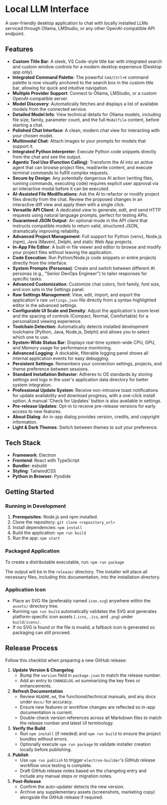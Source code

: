 # Local LLM Interface

A user-friendly desktop application to chat with locally installed LLMs serviced through Ollama, LMStudio, or any other OpenAI-compatible API endpoint.

## Features

- **Custom Title Bar**: A sleek, VS Code-style title bar with integrated search and custom window controls for a modern desktop experience (Desktop app only).
- **Integrated Command Palette**: The powerful `Cmd/Ctrl+K` command palette is now visually anchored to the search box in the custom title bar, allowing for quick and intuitive navigation.
- **Multiple Provider Support**: Connect to Ollama, LMStudio, or a custom OpenAI-compatible server.
- **Model Discovery**: Automatically fetches and displays a list of available models from the connected service.
- **Detailed Model Info**: View technical details for Ollama models, including file size, family, parameter count, and the full `Modelfile` content, before starting a chat.
- **Polished Chat Interface**: A clean, modern chat view for interacting with your chosen model.
- **Multimodal Chat**: Attach images to your prompts for models that support it.
- **Integrated Python Interpreter**: Execute Python code snippets directly from the chat and see the output.
- **Agentic Tool Use (Function Calling)**: Transform the AI into an active agent that can browse project files, read/write content, and execute terminal commands to fulfill complex requests.
- **Secure by Design**: Any potentially dangerous AI action (writing files, running commands, executing code) requires explicit user approval via an interactive modal before it can be executed.
- **AI-Assisted File Modifications**: Ask the AI to refactor or modify project files directly from the chat. Review the proposed changes in an interactive diff view and apply them with a single click.
- **Versatile API Client**: A dedicated view to generate, edit, and send HTTP requests using natural language prompts, perfect for testing APIs.
- **Guaranteed JSON Output**: An optional mode in the API client that instructs compatible models to return valid, structured JSON, dramatically improving reliability.
- **Advanced Project Management**: Full support for Python (venv), Node.js (npm), Java (Maven), Delphi, and static Web App projects.
- **In-App File Editor**: A built-in file viewer and editor to browse and modify your project files without leaving the application.
- **Code Execution**: Run Python/Node.js code snippets or entire projects directly from the interface.
- **System Prompts (Personas)**: Create and switch between different AI personas (e.g., "Senior DevOps Engineer") to tailor responses for specific tasks.
- **Advanced Customization**: Customize chat colors, font family, font size, and icon sets in the Settings panel.
- **Raw Settings Management**: View, edit, import, and export the application's raw `settings.json` file directly from a syntax-highlighted editor in the advanced settings.
- **Configurable UI Scale and Density**: Adjust the application's zoom level and the spacing of controls (Compact, Normal, Comfortable) for a personalized viewing experience.
- **Toolchain Detection**: Automatically detects installed development toolchains (Python, Java, Node.js, Delphi) and allows you to select which one to use.
- **System-Wide Status Bar**: Displays real-time system-wide CPU, GPU, and Memory usage for performance monitoring.
- **Advanced Logging**: A dockable, filterable logging panel shows all internal application events for easy debugging.
- **Persistent Settings**: Remembers your connection settings, projects, and theme preference between sessions.
- **Standard Installation Behavior**: Adheres to OS standards by storing settings and logs in the user's application data directory for better system integration.
- **Professional Update System**: Receive non-intrusive toast notifications for update availability and download progress, with a one-click install option. A manual 'Check for Updates' button is also available in settings.
- **Pre-release Updates**: Opt-in to receive pre-release versions for early access to new features.
- **About Dialog**: An in-app dialog provides version, credits, and copyright information.
- **Light & Dark Themes**: Switch between themes to suit your preference.

## Tech Stack

- **Framework**: Electron
- **Frontend**: React with TypeScript
- **Bundler**: esbuild
- **Styling**: TailwindCSS
- **Python in Browser**: Pyodide

## Getting Started

### Running in Development

1.  **Prerequisites**: Node.js and npm installed.
2.  Clone the repository: `git clone <repository_url>`
3.  Install dependencies: `npm install`
4.  Build the application: `npm run build`
5.  Run the app: `npm start`

### Packaged Application

To create a distributable executable, run:
`npm run package`

The output will be in the `release/` directory. The installer will place all necessary files, including this documentation, into the installation directory.

### Application Icon

- Place an SVG file (preferably named `icon.svg`) anywhere within the `assets/` directory tree.
- Running `npm run build` automatically validates the SVG and generates platform-specific icon assets (`.icns`, `.ico`, and `.png`) under `build/icons/`.
- If no SVG is found or the file is invalid, a fallback icon is generated so packaging can still proceed.

## Release Process

Follow this checklist when preparing a new GitHub release:

1. **Update Version & Changelog**
   - Bump the `version` field in `package.json` to match the release number.
   - Add an entry to `CHANGELOG.md` summarizing the key fixes or enhancements.
2. **Refresh Documentation**
   - Review `README.md`, the functional/technical manuals, and any docs under `docs/` for accuracy.
   - Ensure new features or workflow changes are reflected so in-app documentation is current.
   - Double-check version references across all Markdown files to match the release number and latest UI terminology.
3. **Verify the Build**
   - Run `npm install` (if needed) and `npm run build` to ensure the project bundles without errors.
   - Optionally execute `npm run package` to validate installer creation locally before publishing.
4. **Publish**
   - Use `npm run publish` to trigger `electron-builder`'s GitHub release workflow once testing is complete.
   - Draft GitHub release notes based on the changelog entry and include any manual steps or migration notes.
5. **Post-Release**
   - Confirm the auto-updater detects the new version.
   - Archive any supplementary assets (screenshots, marketing copy) alongside the GitHub release if required.
